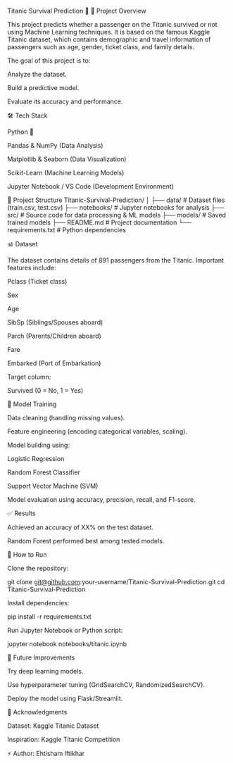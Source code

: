 Titanic Survival Prediction 🚢
📌 Project Overview

This project predicts whether a passenger on the Titanic survived or not using Machine Learning techniques.
It is based on the famous Kaggle Titanic dataset, which contains demographic and travel information of passengers such as age, gender, ticket class, and family details.

The goal of this project is to:

Analyze the dataset.

Build a predictive model.

Evaluate its accuracy and performance.

🛠️ Tech Stack

Python 🐍

Pandas & NumPy (Data Analysis)

Matplotlib & Seaborn (Data Visualization)

Scikit-Learn (Machine Learning Models)

Jupyter Notebook / VS Code (Development Environment)

📂 Project Structure
Titanic-Survival-Prediction/
│
├── data/                # Dataset files (train.csv, test.csv)
├── notebooks/           # Jupyter notebooks for analysis
├── src/                 # Source code for data processing & ML models
├── models/              # Saved trained models
├── README.md            # Project documentation
└── requirements.txt     # Python dependencies

📊 Dataset

The dataset contains details of 891 passengers from the Titanic.
Important features include:

Pclass (Ticket class)

Sex

Age

SibSp (Siblings/Spouses aboard)

Parch (Parents/Children aboard)

Fare

Embarked (Port of Embarkation)

Target column:

Survived (0 = No, 1 = Yes)

🚀 Model Training

Data cleaning (handling missing values).

Feature engineering (encoding categorical variables, scaling).

Model building using:

Logistic Regression

Random Forest Classifier

Support Vector Machine (SVM)

Model evaluation using accuracy, precision, recall, and F1-score.

✅ Results

Achieved an accuracy of XX% on the test dataset.

Random Forest performed best among tested models.

📌 How to Run

Clone the repository:

git clone git@github.com:your-username/Titanic-Survival-Prediction.git
cd Titanic-Survival-Prediction


Install dependencies:

pip install -r requirements.txt


Run Jupyter Notebook or Python script:

jupyter notebook notebooks/titanic.ipynb

🔮 Future Improvements

Try deep learning models.

Use hyperparameter tuning (GridSearchCV, RandomizedSearchCV).

Deploy the model using Flask/Streamlit.

🙌 Acknowledgments

Dataset: Kaggle Titanic Dataset

Inspiration: Kaggle Titanic Competition

⚡ Author: Ehtisham Iftikhar
